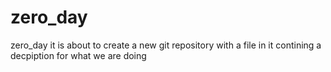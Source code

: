 # zero_day
zero_day
it is about to create a new git repository with a file in it contining a decpiption for what we are doing
